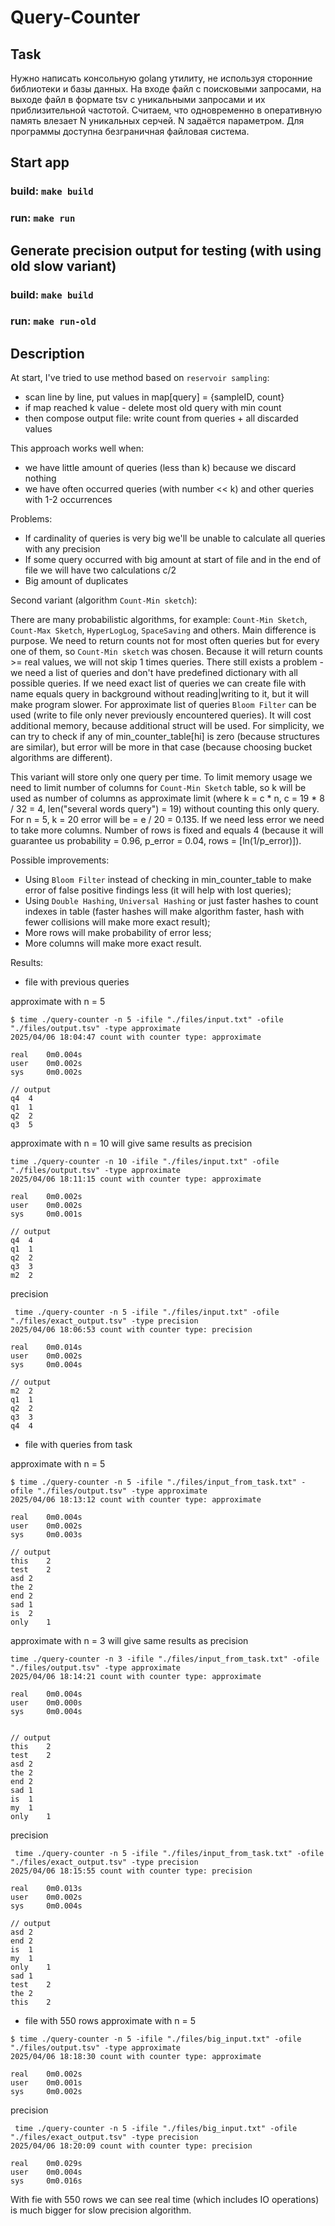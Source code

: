 # Query-Counter

## Task
Нужно написать консольную golang утилиту, не используя сторонние библиотеки и базы
данных. На входе файл с поисковыми запросами, на выходе файл в формате tsv с
уникальными запросами и их приблизительной частотой. Считаем, что одновременно в оперативную память влезает N уникальных серчей. N
задаётся параметром. Для программы доступна безграничная файловая система.

## Start app
### build: ```make build```
### run: ```make run```

## Generate precision output for testing (with using old slow variant)
### build: ```make build```
### run: ```make run-old```

## Description
At start, I've tried to use method based on `reservoir sampling`:
- scan line by line, put values in map[query] = {sampleID, count}
- if map reached k value - delete most old query with min count 
- then compose output file: write count from queries + all discarded values

This approach works well when:
- we have little amount of queries (less than k) because we discard nothing 
- we have often occurred queries (with number << k) and other queries with 1-2 occurrences 

Problems:
- If cardinality of queries is very big we'll be unable to calculate all queries with any precision
- If some query occurred with big amount at start of file and in the end of file we will have two calculations c/2
- Big amount of duplicates

Second variant (algorithm `Count-Min sketch`):

There are many probabilistic algorithms, for example: `Count-Min Sketch`, `Count-Max Sketch`, `HyperLogLog`, `SpaceSaving` and others.
Main difference is purpose. We need to return counts not for most often queries but for every one of them, so `Count-Min sketch` was chosen.
Because it will return counts >= real values, we will not skip 1 times queries.
There still exists a problem - we need a list of queries and don't have predefined dictionary with all possible queries. If we need 
exact list of queries we can create file with name equals query in background without reading|writing to it, but it will make program slower.
For approximate list of queries `Bloom Filter` can be used (write to file only never previously encountered queries). It will cost additional memory, because additional struct will be used.
For simplicity, we can try to check if any of min_counter_table[hi] is zero (because structures are similar), but error will be more in that case (because choosing bucket algorithms are different).

This variant will store only one query per time. 
To limit memory usage we need to limit number of columns for `Count-Min Sketch` table, so k will be used as number of columns as approximate limit (where k = c * n, c = 19 * 8 / 32 = 4, len("several words query") = 19) without counting this only query.
For n = 5, k = 20 error will be = e / 20 = 0.135. If we need less error we need to take more columns.
Number of rows is fixed and equals 4 (because it will guarantee us probability = 0.96, p_error = 0.04, rows = [ln(1/p_error)]).

Possible improvements:
- Using `Bloom Filter` instead of checking  in min_counter_table to make error of false positive findings less (it will help with lost queries);
- Using `Double Hashing`, `Universal Hashing` or just faster hashes to count indexes in table (faster hashes will make algorithm faster, hash with fewer collisions will make more exact result); 
- More rows will make probability of error less;
- More columns will make more exact result.

Results:
- file with previous queries

approximate with n = 5
```
$ time ./query-counter -n 5 -ifile "./files/input.txt" -ofile "./files/output.tsv" -type approximate
2025/04/06 18:04:47 count with counter type: approximate

real    0m0.004s
user    0m0.002s
sys     0m0.002s

// output
q4	4
q1	1
q2	2
q3	5
```
approximate with n = 10 will give same results as precision
```
time ./query-counter -n 10 -ifile "./files/input.txt" -ofile "./files/output.tsv" -type approximate
2025/04/06 18:11:15 count with counter type: approximate

real    0m0.002s
user    0m0.002s
sys     0m0.001s

// output
q4	4
q1	1
q2	2
q3	3
m2	2

```

precision
```
 time ./query-counter -n 5 -ifile "./files/input.txt" -ofile "./files/exact_output.tsv" -type precision
2025/04/06 18:06:53 count with counter type: precision

real    0m0.014s
user    0m0.002s
sys     0m0.004s

// output
m2	2
q1	1
q2	2
q3	3
q4	4
```

- file with queries from task

approximate with n = 5
```
$ time ./query-counter -n 5 -ifile "./files/input_from_task.txt" -ofile "./files/output.tsv" -type approximate
2025/04/06 18:13:12 count with counter type: approximate

real    0m0.004s
user    0m0.002s
sys     0m0.003s

// output
this	2
test	2
asd	2
the	2
end	2
sad	1
is	2
only	1
```
approximate with n = 3 will give same results as precision
```
time ./query-counter -n 3 -ifile "./files/input_from_task.txt" -ofile "./files/output.tsv" -type approximate
2025/04/06 18:14:21 count with counter type: approximate

real    0m0.004s
user    0m0.000s
sys     0m0.004s


// output
this	2
test	2
asd	2
the	2
end	2
sad	1
is	1
my	1
only	1

```

precision
```
 time ./query-counter -n 5 -ifile "./files/input_from_task.txt" -ofile "./files/exact_output.tsv" -type precision
2025/04/06 18:15:55 count with counter type: precision

real    0m0.013s
user    0m0.002s
sys     0m0.004s

// output
asd	2
end	2
is	1
my	1
only	1
sad	1
test	2
the	2
this	2
```

- file with 550 rows
  approximate with n = 5
```
$ time ./query-counter -n 5 -ifile "./files/big_input.txt" -ofile "./files/output.tsv" -type approximate
2025/04/06 18:18:30 count with counter type: approximate

real    0m0.002s
user    0m0.001s
sys     0m0.002s
```


precision
```
 time ./query-counter -n 5 -ifile "./files/big_input.txt" -ofile "./files/exact_output.tsv" -type precision
2025/04/06 18:20:09 count with counter type: precision

real    0m0.029s
user    0m0.004s
sys     0m0.016s
```

With fie with 550 rows we can see real time (which includes IO operations) is much bigger for slow precision algorithm.